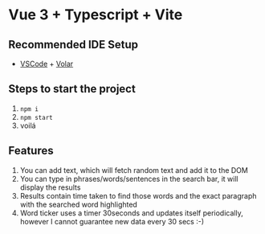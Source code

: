 # Vue 3 + Typescript + Vite

## Recommended IDE Setup

- [VSCode](https://code.visualstudio.com/) + [Volar](https://marketplace.visualstudio.com/items?itemName=johnsoncodehk.volar)

## Steps to start the project
1. `npm i`
2. `npm start`
3. voilá


## Features
1. You can add text, which will fetch random text and add it to the DOM
2. You can type in phrases/words/sentences in the search bar, it will display the results
3. Results contain time taken to find those words and the exact paragraph with the searched word highlighted
4. Word ticker uses a timer 30seconds and updates itself periodically, however I cannot guarantee new data every 30 secs :-)

